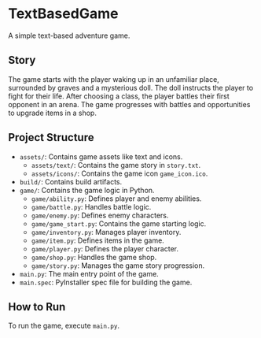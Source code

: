 # TextBasedGame

A simple text-based adventure game.

## Story

The game starts with the player waking up in an unfamiliar place, surrounded by graves and a mysterious doll. The doll instructs the player to fight for their life. After choosing a class, the player battles their first opponent in an arena. The game progresses with battles and opportunities to upgrade items in a shop.

## Project Structure

- `assets/`: Contains game assets like text and icons.
    - `assets/text/`: Contains the game story in `story.txt`.
    - `assets/icons/`: Contains the game icon `game_icon.ico`.
- `build/`: Contains build artifacts.
- `game/`: Contains the game logic in Python.
    - `game/ability.py`: Defines player and enemy abilities.
    - `game/battle.py`: Handles battle logic.
    - `game/enemy.py`: Defines enemy characters.
    - `game/game_start.py`: Contains the game starting logic.
    - `game/inventory.py`: Manages player inventory.
    - `game/item.py`: Defines items in the game.
    - `game/player.py`: Defines the player character.
    - `game/shop.py`: Handles the game shop.
    - `game/story.py`: Manages the game story progression.
- `main.py`: The main entry point of the game.
- `main.spec`: PyInstaller spec file for building the game.

## How to Run

To run the game, execute `main.py`.